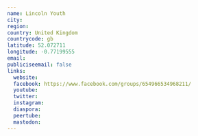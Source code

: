 ```yaml
---
name: Lincoln Youth
city:
region:
country: United Kingdom
countrycode: gb
latitude: 52.072711
longitude: -0.77199555
email:
publiciseemail: false
links:
  website:
  facebook: https://www.facebook.com/groups/654966534968211/
  youtube:
  twitter:
  instagram:
  diaspora:
  peertube:
  mastodon:
---
```

